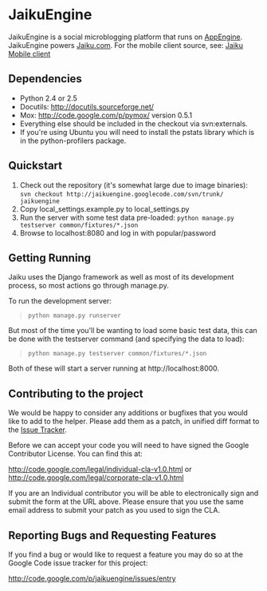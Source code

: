# JaikuEngine #

JaikuEngine is a social microblogging platform that runs on [AppEngine](http://code.google.com/appengine).  JaikuEngine powers [Jaiku.com](http://www.jaiku.com).  For the mobile client source, see: [Jaiku Mobile client](http://code.google.com/p/jaikuengine-mobile-client/)

## Dependencies ##

  * Python 2.4 or 2.5
  * Docutils: http://docutils.sourceforge.net/
  * Mox: http://code.google.com/p/pymox/ version 0.5.1
  * Everything else should be included in the checkout via svn:externals.
  * If you're using Ubuntu you will need to install the pstats library which is in the python-profilers package.

## Quickstart ##

  1. Check out the repository (it's somewhat large due to image binaries): `svn checkout http://jaikuengine.googlecode.com/svn/trunk/ jaikuengine`
  1. Copy local\_settings.example.py to local\_settings.py
  1. Run the server with some test data pre-loaded: `python manage.py testserver common/fixtures/*.json`
  1. Browse to localhost:8080 and log in with popular/password

## Getting Running ##

Jaiku uses the Django framework as well as most of its development process,
so most actions go through manage.py.

To run the development server:

> `python manage.py runserver`

But most of the time you'll be wanting to load some basic test data, this can
be done with the testserver command (and specifying the data to load):

> `python manage.py testserver common/fixtures/*.json`

Both of these will start a server running at http://localhost:8000.


## Contributing to the project ##


We would be happy to consider any additions or bugfixes that you would like to
add to the helper. Please add them as a patch, in unified diff format to the [Issue Tracker](http://code.google.com/p/jaikuengine/issues/list).

Before we can accept your code you will need to have signed the Google
Contributor License. You can find this at:

http://code.google.com/legal/individual-cla-v1.0.html
or
http://code.google.com/legal/corporate-cla-v1.0.html

If you are an Individual contributor you will be able to electronically sign
and submit the form at the URL above. Please ensure that you use the same email
address to submit your patch as you used to sign the CLA.


## Reporting Bugs and Requesting Features ##

If you find a bug or would like to request a feature you may do so at the
Google Code issue tracker for this project:

http://code.google.com/p/jaikuengine/issues/entry